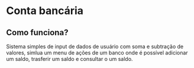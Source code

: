 <h1> Conta bancária </h1>

 <h2> Como funciona? </h2>
 
 <p> Sistema simples de input de dados de usuário com soma e subtração de valores, simlua um menu de ações de um banco onde é possível adicionar um saldo, trasferir
 um saldo e consultar o um saldo.</p>

